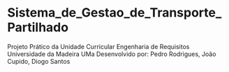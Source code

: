 # Sistema_de_Gestao_de_Transporte_Partilhado
Projeto Prático da Unidade Curricular Engenharia de Requisitos
Universidade da Madeira UMa
Desenvolvido por: Pedro Rodrigues, João Cupido, Diogo Santos
